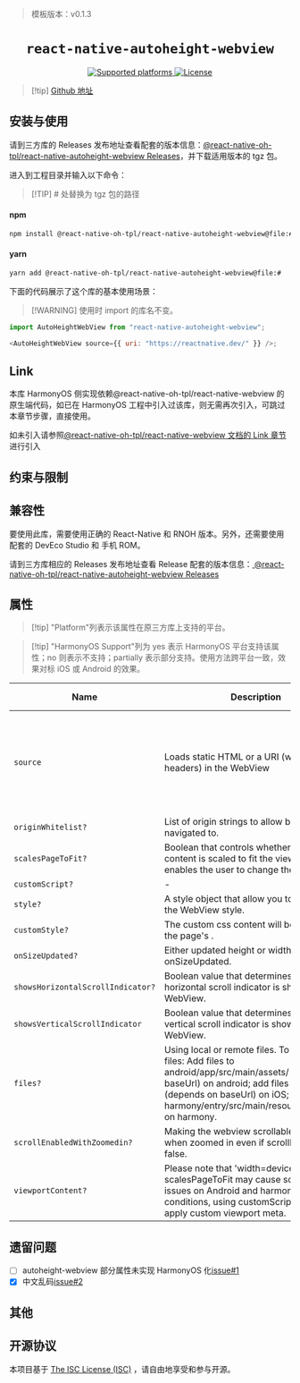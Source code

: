 > 模板版本：v0.1.3

<p align="center">
  <h1 align="center"> <code>react-native-autoheight-webview</code> </h1>
</p>
<p align="center">
    <a href="https://github.com/react-native-oh-library/react-native-autoheight-webview">
        <img src="https://img.shields.io/badge/platforms-android%20%7C%20ios%20%7C%20harmony%20-lightgrey.svg" alt="Supported platforms" />
    </a>
    <a href="https://github.com/iou90/react-native-autoheight-webview/blob/master/LICENSE">
        <img src="https://img.shields.io/badge/license-ISC-green.svg" alt="License" />
    </a>
</p>

> [!tip] [Github 地址](https://github.com/react-native-oh-library/react-native-autoheight-webview)

## 安装与使用

请到三方库的 Releases 发布地址查看配套的版本信息：[@react-native-oh-tpl/react-native-autoheight-webview Releases](https://github.com/react-native-oh-library/react-native-autoheight-webview/releases)，并下载适用版本的 tgz 包。

进入到工程目录并输入以下命令：

> [!TIP] # 处替换为 tgz 包的路径

<!-- tabs:start -->

#### **npm**

```bash
npm install @react-native-oh-tpl/react-native-autoheight-webview@file:#
```

#### **yarn**

```bash
yarn add @react-native-oh-tpl/react-native-autoheight-webview@file:#
```

<!-- tabs:end -->

下面的代码展示了这个库的基本使用场景：

> [!WARNING] 使用时 import 的库名不变。

<!-- {% raw %} -->
```js
import AutoHeightWebView from "react-native-autoheight-webview";

<AutoHeightWebView source={{ uri: "https://reactnative.dev/" }} />;
```
<!-- {% endraw %} -->

## Link

本库 HarmonyOS 侧实现依赖@react-native-oh-tpl/react-native-webview 的原生端代码，如已在 HarmonyOS 工程中引入过该库，则无需再次引入，可跳过本章节步骤，直接使用。

如未引入请参照[@react-native-oh-tpl/react-native-webview 文档的 Link 章节](https://gitee.com/react-native-oh-library/usage-docs/blob/master/vmall/react-native-webview.md#link)进行引入

## 约束与限制

## 兼容性

要使用此库，需要使用正确的 React-Native 和 RNOH 版本。另外，还需要使用配套的 DevEco Studio 和 手机 ROM。

请到三方库相应的 Releases 发布地址查看 Release 配套的版本信息：[ @react-native-oh-tpl/react-native-autoheight-webview Releases](https://github.com/react-native-oh-library/react-native-autoheight-webview/releases)

## 属性

> [!tip] "Platform"列表示该属性在原三方库上支持的平台。

> [!tip] "HarmonyOS Support"列为 yes 表示 HarmonyOS 平台支持该属性；no 则表示不支持；partially 表示部分支持。使用方法跨平台一致，效果对标 iOS 或 Android 的效果。

| Name                              | Description                                                                                                                                                                                                                                   | Type                                                                                                          | Required | Platform | HarmonyOS Support                                                                                                 |
| --------------------------------- | --------------------------------------------------------------------------------------------------------------------------------------------------------------------------------------------------------------------------------------------- | ------------------------------------------------------------------------------------------------------------- | -------- | -------- | ----------------------------------------------------------------------------------------------------------------- |
| `source`                          | Loads static HTML or a URI (with optional headers) in the WebView                                                                                                                                                                             | object                                                                                                        | yes      | All      | partially (Only of: <br />**Load uri :**<br />uri <br />headers <br />**Static HTML :**<br />html <br />baseUrl ) |
| `originWhitelist?`                | List of origin strings to allow being navigated to.                                                                                                                                                                                           | string[]                                                                                                      | No       | All      | yes                                                                                                               |
| `scalesPageToFit?`                | Boolean that controls whether the web content is scaled to fit the view and enables the user to change the scale.                                                                                                                             | boolean                                                                                                       | No       | android  | yes                                                                                                               |
| `customScript?`                   | -                                                                                                                                                                                                                                             | string                                                                                                        | No       | All      | yes                                                                                                               |
| `style?`                          | A style object that allow you to customize the WebView style.                                                                                                                                                                                 | Style                                                                                                         | No       | All      | yes                                                                                                               |
| `customStyle?`                    | The custom css content will be added to the page's <head>.                                                                                                                                                                                    | string                                                                                                        | No       | All      | yes                                                                                                               |
| `onSizeUpdated?`                  | Either updated height or width will trigger onSizeUpdated.                                                                                                                                                                                    | function                                                                                                      | No       | All      | yes                                                                                                               |
| `showsHorizontalScrollIndicator?` | Boolean value that determines whether a horizontal scroll indicator is shown in the WebView.                                                                                                                                                  | boolean                                                                                                       | No       | All      | yes                                                                                                               |
| `showsVerticalScrollIndicator`    | Boolean value that determines whether a vertical scroll indicator is shown in the WebView.                                                                                                                                                    | boolean                                                                                                       | No       | All      | yes                                                                                                               |
| `files?`                          | Using local or remote files. To add local files: Add files to android/app/src/main/assets/ (depends on baseUrl) on android; add files to web/ (depends on baseUrl) on iOS; add files to harmony/entry/src/main/resoureces/rawfile on harmony. | PropTypes.arrayOf(PropTypes.shape({ href: PropTypes.string, type: PropTypes.string, rel: PropTypes.string })) | No       | All      | yes                                                                                                               |
| `scrollEnabledWithZoomedin?`      | Making the webview scrollable on iOS when zoomed in even if scrollEnabled is false.                                                                                                                                                           | boolean                                                                                                       | No       | ios      | no                                                                                                                |
| `viewportContent?`                | Please note that 'width=device-width' with scalesPageToFit may cause some layout issues on Android and harmony, for these conditions, using customScript prop to apply custom viewport meta.                                                  | string                                                                                                        | No       | All      | yes                                                                                                               |

## 遗留问题

- [ ] autoheight-webview 部分属性未实现 HarmonyOS 化[issue#1](https://github.com/react-native-oh-library/react-native-autoheight-webview/issues/1)
- [x] 中文乱码[issue#2](https://github.com/react-native-oh-library/react-native-autoheight-webview/issues/2)

## 其他

## 开源协议

本项目基于 [The ISC License (ISC)](https://github.com/iou90/react-native-autoheight-webview/blob/master/LICENSE) ，请自由地享受和参与开源。

